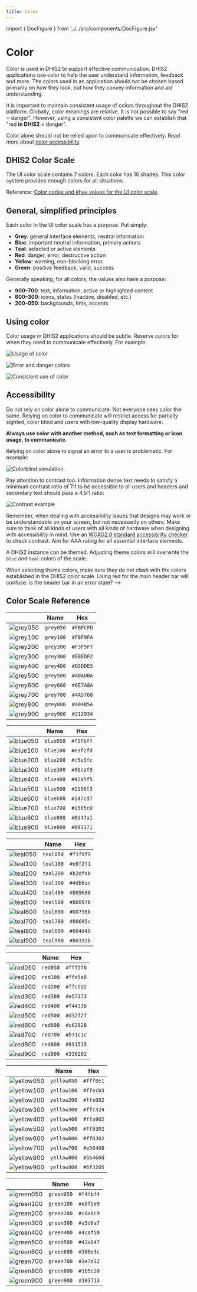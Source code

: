 ```yaml
---
title: Color
---
```


import { DocFigure } from '../../src/components/DocFigure.jsx'

# Color

Color is used in DHIS2 to support effective communication. DHIS2 applications use color to help the user understand information, feedback and more. The colors used in an application should not be chosen based primarily on how they look, but how they convey information and aid understanding.

It is important to maintain consistent usage of colors throughout the DHIS2 platform. Globally, color meanings are relative. It is not possible to say "red = danger". However, using a consistent color palette we can establish that "red **in DHIS2** = danger".

Color alone should not be relied upon to communicate effectively. Read more about [color accessibility](#accessibility).

## DHIS2 Color Scale

<DocFigure src="/images/color/color-scale.png" text="The UI color scale" alt="Example swatches of the UI color scale"/>

The UI color scale contains 7 colors. Each color has 10 shades. This color system provides enough colors for all situations.

Reference: [Color codes and #hex values for the UI color scale](#color-scale-reference).

## General, simplified principles

Each color in the UI color scale has a purpose. Put simply:

-   **Grey**: general interface elements, neutral information
-   **Blue**: important neutral information, primary actions
-   **Teal**: selected or active elements
-   **Red**: danger, error, destructive action
-   **Yellow**: warning, non-blocking error
-   **Green**: positive feedback, valid, success

Generally speaking, for all colors, the values also have a purpose:

-   **900–700**: text, information, active or highlighted content
-   **600–300**: icons, states (inactive, disabled, etc.)
-   **200–050**: backgrounds, tints, accents

## Using color

Color usage in DHIS2 applications should be subtle. Reserve colors for when they need to communicate effectively. For example:

![Usage of color](/images/color/ex-color-1.png)

![Error and danger colors](/images/color/ex-color-2.png)

![Consistent use of color](/images/color/ex-color-3.png)

## Accessibility

Do not rely on color alone to communicate. Not everyone sees color the same. Relying on color to communicate will restrict access for partially sighted, color blind and users with low-quality display hardware.

**Always use color with another method, such as text formatting or icon usage, to communicate.**

Relying on color alone to signal an error to a user is problematic. For example:

![Colorblind simulation](/images/color/ex-color-4.png)

Pay attention to contrast too. Information dense text needs to satisfy a minimum contrast ratio of 7:1 to be accessible to all users and headers and secondary text should pass a 4.5:1 ratio:

![Contrast example](/images/color/ex-color-5.png)

Remember, when dealing with accessibility issues that designs may work or be understandable on your screen, but not necessarily on others. Make sure to think of all kinds of users with all kinds of hardware when designing with accessibility in mind. Use an [WCAG2.0 standard accessibility checker](http://accessible-colors.com/) to check contrast. Aim for AAA rating for all essential interface elements.

A DHIS2 instance can be themed. Adjusting theme colors will overwrite the `blue` and `teal` colors of the scale.

When selecting theme colors, make sure they do not clash with the colors established in the DHIS2 color scale. Using red for the main header bar will confuse: is the header bar in an error state? -->

## Color Scale Reference

|                                              | Name      | Hex       |
| -------------------------------------------- | --------- | --------- |
| ![grey050](/images/color/color-grey-050.png) | `grey050` | `#FBFCFD` |
| ![grey100](/images/color/color-grey-100.png) | `grey100` | `#F8F9FA` |
| ![grey200](/images/color/color-grey-200.png) | `grey200` | `#F3F5F7` |
| ![grey300](/images/color/color-grey-300.png) | `grey300` | `#E8EDF2` |
| ![grey400](/images/color/color-grey-400.png) | `grey400` | `#D5DDE5` |
| ![grey500](/images/color/color-grey-500.png) | `grey500` | `#A0ADBA` |
| ![grey600](/images/color/color-grey-600.png) | `grey600` | `#6E7A8A` |
| ![grey700](/images/color/color-grey-700.png) | `grey700` | `#4A5768` |
| ![grey800](/images/color/color-grey-800.png) | `grey800` | `#404B5A` |
| ![grey900](/images/color/color-grey-900.png) | `grey900` | `#212934` |

|                                              | Name      | Hex       |
| -------------------------------------------- | --------- | --------- |
| ![blue050](/images/color/color-blue-050.png) | `blue050` | `#f5fbff` |
| ![blue100](/images/color/color-blue-100.png) | `blue100` | `#e3f2fd` |
| ![blue200](/images/color/color-blue-200.png) | `blue200` | `#c5e3fc` |
| ![blue300](/images/color/color-blue-300.png) | `blue300` | `#90caf9` |
| ![blue400](/images/color/color-blue-400.png) | `blue400` | `#42a5f5` |
| ![blue500](/images/color/color-blue-500.png) | `blue500` | `#2196f3` |
| ![blue600](/images/color/color-blue-600.png) | `blue600` | `#147cd7` |
| ![blue700](/images/color/color-blue-700.png) | `blue700` | `#1565c0` |
| ![blue800](/images/color/color-blue-800.png) | `blue800` | `#0d47a1` |
| ![blue900](/images/color/color-blue-900.png) | `blue900` | `#093371` |

|                                              | Name      | Hex       |
| -------------------------------------------- | --------- | --------- |
| ![teal050](/images/color/color-teal-050.png) | `teal050` | `#f1f9f9` |
| ![teal100](/images/color/color-teal-100.png) | `teal100` | `#e0f2f1` |
| ![teal200](/images/color/color-teal-200.png) | `teal200` | `#b2dfdb` |
| ![teal300](/images/color/color-teal-300.png) | `teal300` | `#4db6ac` |
| ![teal400](/images/color/color-teal-400.png) | `teal400` | `#009688` |
| ![teal500](/images/color/color-teal-500.png) | `teal500` | `#00897b` |
| ![teal600](/images/color/color-teal-600.png) | `teal600` | `#00796b` |
| ![teal700](/images/color/color-teal-700.png) | `teal700` | `#00695c` |
| ![teal800](/images/color/color-teal-800.png) | `teal800` | `#004d40` |
| ![teal900](/images/color/color-teal-900.png) | `teal900` | `#00332b` |

|                                            | Name     | Hex       |
| ------------------------------------------ | -------- | --------- |
| ![red050](/images/color/color-red-050.png) | `red050` | `#fff5f6` |
| ![red100](/images/color/color-red-100.png) | `red100` | `#ffe5e8` |
| ![red200](/images/color/color-red-200.png) | `red200` | `#ffcdd2` |
| ![red300](/images/color/color-red-300.png) | `red300` | `#e57373` |
| ![red400](/images/color/color-red-400.png) | `red400` | `#f44336` |
| ![red500](/images/color/color-red-500.png) | `red500` | `#d32f2f` |
| ![red600](/images/color/color-red-600.png) | `red600` | `#c62828` |
| ![red700](/images/color/color-red-700.png) | `red700` | `#b71c1c` |
| ![red800](/images/color/color-red-800.png) | `red800` | `#891515` |
| ![red900](/images/color/color-red-900.png) | `red900` | `#330202` |

|                                                  | Name        | Hex       |
| ------------------------------------------------ | ----------- | --------- |
| ![yellow050](/images/color/color-yellow-050.png) | `yellow050` | `#fff8e1` |
| ![yellow100](/images/color/color-yellow-100.png) | `yellow100` | `#ffecb3` |
| ![yellow200](/images/color/color-yellow-200.png) | `yellow200` | `#ffe082` |
| ![yellow300](/images/color/color-yellow-300.png) | `yellow300` | `#ffc324` |
| ![yellow400](/images/color/color-yellow-400.png) | `yellow400` | `#ffa902` |
| ![yellow500](/images/color/color-yellow-500.png) | `yellow500` | `#ff9302` |
| ![yellow600](/images/color/color-yellow-600.png) | `yellow600` | `#ff8302` |
| ![yellow700](/images/color/color-yellow-700.png) | `yellow700` | `#e56408` |
| ![yellow800](/images/color/color-yellow-800.png) | `yellow800` | `#bb460d` |
| ![yellow900](/images/color/color-yellow-900.png) | `yellow900` | `#6f3205` |

|                                                | Name       | Hex       |
| ---------------------------------------------- | ---------- | --------- |
| ![green050](/images/color/color-green-050.png) | `green050` | `#f4fbf4` |
| ![green100](/images/color/color-green-100.png) | `green100` | `#e8f5e9` |
| ![green200](/images/color/color-green-200.png) | `green200` | `#c8e6c9` |
| ![green300](/images/color/color-green-300.png) | `green300` | `#a5d6a7` |
| ![green400](/images/color/color-green-400.png) | `green400` | `#4caf50` |
| ![green500](/images/color/color-green-500.png) | `green500` | `#43a047` |
| ![green600](/images/color/color-green-600.png) | `green600` | `#388e3c` |
| ![green700](/images/color/color-green-700.png) | `green700` | `#2e7d32` |
| ![green800](/images/color/color-green-800.png) | `green800` | `#1b5e20` |
| ![green900](/images/color/color-green-900.png) | `green900` | `#103713` |
